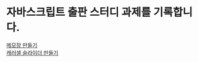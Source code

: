 # 자바스크립트 출판 스터디 과제를 기록합니다.
[메모장 만들기](https://mangopapa1.github.io/JS-Study/memo/memo.html)<br>
[캐러셀 슬라이더 만들기](https://mangopapa1.github.io/JS-Study/carousel/index.html)
